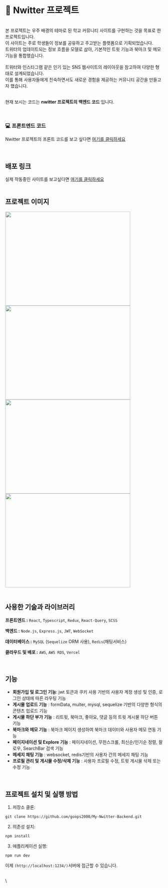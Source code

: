 # 🚀 Nwitter 프로젝트 
<br>
본 프로젝트는 우주 배경의 테마로 된 학교 커뮤니티 사이트를 구현하는 것을 목표로 한 프로젝트입니다. <br>
이 사이트는 주로 학생들이 정보를 공유하고 주고받는 플랫폼으로 기획되었습니다. <br>
트위터의 업데이트되는 정보 흐름을 모델로 삼아, 기본적인 트윗 기능과 북마크 및 메모 기능을 통합했습니다.
<br>
<br>
트위터와 인스타그램 같은 인기 있는 SNS 웹사이트의 레이아웃을 참고하여 다양한 형태로 설계되었습니다. <br>
이를 통해 사용자들에게 친숙하면서도 새로운 경험을 제공하는 커뮤니티 공간을 만들고자 했습니다.
<br>
<br>

현재 보시는 코드는 **nwitter 프로젝트의 백엔드 코드** 입니다.

<br>

### 💻 프론트엔드 코드

Nwitter 프로젝트의 프론트 코드를 보고 싶다면 [여기를 클릭하세요](https://github.com/goops2000/My-Nwitter)

<br>

## 배포 링크
실제 작동중인 사이트를 보고싶다면 [여기를 클릭하세요](https://my-nwitter.vercel.app/)
<br>
<br>

## 프로젝트 이미지

<img src="https://github.com/goops2000/My-Nwitter/assets/96044112/af7262ad-e10e-4cae-a93a-d79d6d2928e8" width="400" height="300">
<img src="https://github.com/goops2000/My-Nwitter/assets/96044112/fa68a565-451c-4263-bc92-55380e8f64d0" width="400" height="300">
<img src="https://github.com/goops2000/My-Nwitter/assets/96044112/2626a52b-855f-499a-8413-34d24e0e3881" width="400" height="300">
<img src="https://github.com/goops2000/My-Nwitter/assets/96044112/c507420b-7e0a-42bd-af41-736036e00dea" width="400" height="300">

<br>
<br>


## 사용한 기술과 라이브러리

**프론트엔드 :**  `React`, `Typescript`, `Redux`, `React-Query`, `SCSS`

**백엔드 :** `Node.js`, `Express.js`, `JWT`, `WebSocket`

**데이터베이스 :** `MySQL` (`Sequelize` ORM 사용), `Redis`(채팅서비스)

**클라우드 및 배포 :** `AWS`, `AWS RDS`, `Vercel` 

<br>

## 기능

- **회원가입 및 로그인 기능**:  jwt 토큰과 쿠키 사용 기반의 사용자 계정 생성 및 인증, 로그인 상태에 따른 라우팅 기능
- **게시물 업로드 기능** : formData, multer, mysql, sequelize 기반의 다양한 형식의 콘텐츠 업로드 기능
- **게시물 하단 부가 기능** : 리트윗, 북마크, 좋아요, 댓글 등의 트윗 게시물 하단 버튼 기능
- **북마크와 메모 기능** : 북마크 페이지 생성하여 북마크 데이터와 사용자 메모 연동 기능
- **페이지네이션 및 Explore 기능** : 페이지네이션, 무한스크롤, 최신순/인기순 정렬, 팔로우, SearchBar 검색 기능
- **메세지 채팅 기능** : websocket, redis기반의 사용자 간의 메세지 채팅 기능
- **프로필 관리 및 게시물 수정/삭제 기능** : 사용자 프로필 수정, 트윗 게시물 삭제 또는 수정 기능
<br>


## 프로젝트 설치 및 실행 방법

1. 저장소 클론:
```
git clone https://github.com/goops2000/My-Nwitter-Backend.git
```

2. 의존성 설치:
```
npm install
```

3. 애플리케이션 실행:
```
npm run dev
```


 이제 `(http://localhost:1234/)`서버에 접근할 수 있습니다.
<br>
<br>

\
